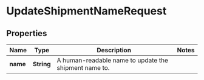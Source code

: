 # UpdateShipmentNameRequest

## Properties
Name | Type | Description | Notes
------------ | ------------- | ------------- | -------------
**name** | **String** | A human-readable name to update the shipment name to. | 
